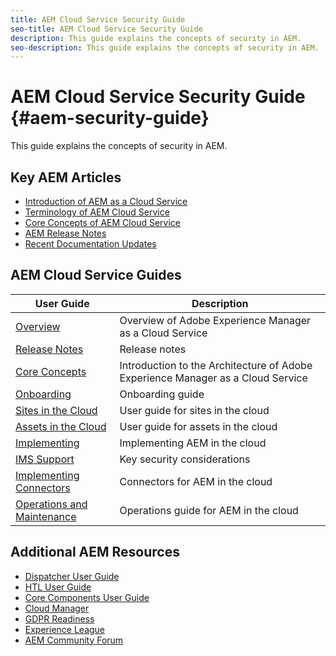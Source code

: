 ```yaml
---
title: AEM Cloud Service Security Guide
seo-title: AEM Cloud Service Security Guide
description: This guide explains the concepts of security in AEM.
seo-description: This guide explains the concepts of security in AEM.
---
```


# AEM Cloud Service Security Guide {#aem-security-guide}

This guide explains the concepts of security in AEM.

## Key AEM Articles

* [Introduction of AEM as a Cloud Service](/help/overview/introduction.md)
* [Terminology of AEM Cloud Service](/help/overview/terminology.md)
* [Core Concepts of AEM Cloud Service](/help/core-concepts/architecture.md)
* [AEM Release Notes](/help/release-notes/home.md)
* [Recent Documentation Updates](https://helpx.adobe.com/experience-manager/documentation-updates.html)

## AEM Cloud Service Guides

| User Guide | Description |
|---|---|
|[Overview](/help/overview/introduction.md)|Overview of Adobe Experience Manager as a Cloud Service|
|[Release Notes](/help/release-notes/home.md)|Release notes|
|[Core Concepts](/help/core-concepts/architecture.md)|Introduction to the Architecture of Adobe Experience Manager as a Cloud Service|
|[Onboarding](/help/onboarding/home.md)|Onboarding guide|
|[Sites in the Cloud](/help/sites-cloud/sites-cloud-changes.md)|User guide for sites in the cloud|
|[Assets in the Cloud](/help/assets/whats-new-assets.md)|User guide for assets in the cloud|
|[Implementing](/help/implementing/home.md)|Implementing AEM in the cloud|
|[IMS Support](/help/security/ims-support-for-aem-as-a-cloud-service.md)|Key security considerations|
|[Implementing Connectors](/help/connectors/implement.md)|Connectors for AEM in the cloud|
|[Operations and Maintenance](/help/operations/maintenance.md)|Operations guide for AEM in the cloud|

## Additional AEM Resources

* [Dispatcher User Guide](/help/implementing/dispatcher/dispatcher-cloud.md)
* [HTL User Guide](https://docs.adobe.com/content/help/en/experience-manager-htl/using/overview.html)
* [Core Components User Guide](https://docs.adobe.com/content/help/en/experience-manager-core-components/using/introduction.html)
* [Cloud Manager](https://docs.adobe.com/content/help/en/experience-manager-cloud-manager/using/introduction-to-cloud-manager.html)
* [GDPR Readiness](/help/onboarding/data-privacy-and-protection-readiness/data-protection-and-privacy-foundation.md)
* [Experience League](https://guided.adobe.com/?promoid=K42KVXHD&mv=other#solutions/experience-manager)
* [AEM Community Forum](https://forums.adobe.com/community/experience-cloud/marketing-cloud/experience-manager)
